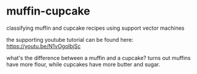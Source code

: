 # muffin-cupcake
classifying muffin and cupcake recipes using support vector machines

the supporting youtube tutorial can be found here: https://youtu.be/N1vOgolbjSc

what's the difference between a muffin and a cupcake? turns out muffins have more flour, while cupcakes have more butter and sugar.
